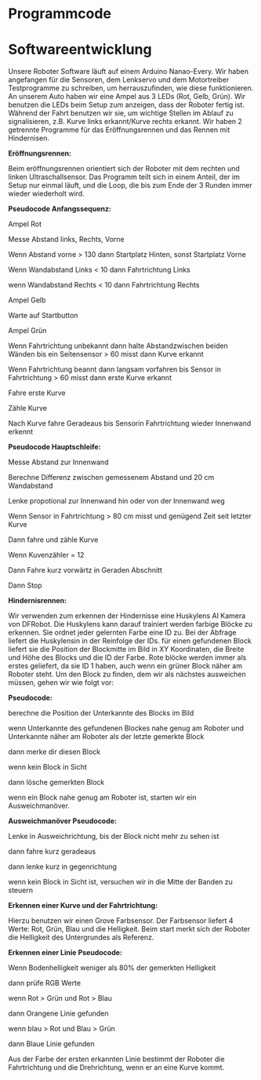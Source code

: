 Programmcode
====
**Softwareentwicklung**
====

 Unsere Roboter Software läuft auf einem Arduino Nanao-Every.
 Wir haben angefangen für die Sensoren, dem Lenkservo und dem Motortreiber Testprogramme zu schreiben,
 um herrauszufinden, wie diese funktionieren.
 An unserem Auto haben wir eine Ampel aus 3 LEDs (Rot, Gelb, Grün).
 Wir benutzen die LEDs beim Setup zum anzeigen, dass der Roboter fertig ist. Während der Fahrt benutzen wir sie,
 um wichtige Stellen im Ablauf zu signalisieren, z.B. Kurve links erkannt/Kurve rechts erkannt.
 Wir haben 2 getrennte Programme für das Eröffnungsrennen und das Rennen mit Hindernisen.
 
 **Eröffnungsrennen:**
 
 Beim eröffnungsrennen orientiert sich der Roboter mit dem rechten und linken Ultraschallsensor.
 Das Programm teilt sich in einem Anteil, der im Setup nur einmal läuft, und die Loop, die bis zum Ende der 3 Runden immer wieder wiederholt wird.
 
**Pseudocode Anfangssequenz:**
 
 
 Ampel Rot 
 
 Messe Abstand links, Rechts, Vorne
 
 Wenn Abstand vorne > 130 dann Startplatz Hinten, sonst Startplatz Vorne 
 
 Wenn Wandabstand Links < 10 dann Fahrtrichtung Links 
 
 wenn Wandabstand Rechts < 10 dann Fahrtrichtung Rechts
 
 Ampel Gelb
 
 Warte auf Startbutton
 
 Ampel Grün
 
 Wenn Fahrtrichtung unbekannt dann halte Abstandzwischen beiden Wänden bis ein Seitensensor > 60 misst dann Kurve erkannt
 
 Wenn Fahrtrichtung beannt dann langsam vorfahren bis Sensor in Fahrtrichtung > 60 misst dann erste Kurve erkannt
 
 Fahre erste Kurve 
 
 Zähle Kurve
 
 Nach Kurve fahre Geradeaus bis Sensorin Fahrtrichtung wieder Innenwand erkennt 
 
 
 
**Pseudocode Hauptschleife:**


 Messe Abstand zur Innenwand 
 
 Berechne Differenz zwischen gemessenem Abstand und 20 cm Wandabstand 
 
 Lenke propotional zur Innenwand hin oder von der Innenwand weg
 
 Wenn Sensor in Fahrtrichtung > 80 cm misst und genügend Zeit seit letzter Kurve
 
 Dann fahre und zähle Kurve
 
 Wenn Kuvenzähler = 12
 
 Dann Fahre kurz vorwärtz in Geraden Abschnitt
 
 Dann Stop 

 
 
 
**Hindernisrennen:**
 
 Wir verwenden zum erkennen der Hindernisse eine Huskylens AI Kamera von DFRobot.
 Die Huskylens kann darauf trainiert werden farbige Blöcke zu erkennen. Sie ordnet jeder gelernten Farbe eine ID zu.
 Bei der Abfrage liefert die Huskylensin in der Reinfolge der IDs.
 für einen gefundenen Block liefert sie die Position der Blockmitte im Bild in XY Koordinaten, die Breite und Höhe des Blocks und die ID der Farbe.
 Rote blöcke werden immer als erstes geliefert, da sie ID 1 haben, auch wenn ein grüner Block näher am Roboter steht.
 Um den Block zu finden, dem wir als nächstes ausweichen müssen, gehen wir wie folgt vor:
 
 
 **Pseudocode:**
 
 berechne die Position der Unterkannte des Blocks im Bild
 
 wenn Unterkannte des gefundenen Blockes nahe genug am Roboter und Unterkannte näher am Roboter als der letzte gemerkte Block
 
 dann merke dir diesen Block
 
 wenn kein Block in Sicht 
 
 dann lösche gemerkten Block
 
 wenn ein Block nahe genug am Roboter ist, starten wir ein Ausweichmanöver.
 
 
**Ausweichmanöver Pseudocode:**
 
 Lenke in Ausweichrichtung, bis der Block nicht mehr zu sehen ist
 
 dann fahre kurz geradeaus
 
 dann lenke kurz in gegenrichtung 
 
 wenn kein Block in Sicht ist, versuchen wir in die Mitte der Banden zu steuern
 
 
**Erkennen einer Kurve und der Fahrtrichtung:**
 
 Hierzu benutzen wir einen Grove Farbsensor. Der Farbsensor liefert 4 Werte: Rot, Grün, Blau und die Helligkeit.
 Beim start merkt sich der Roboter die Helligkeit des Untergrundes als Referenz.
 
 
 **Erkennen einer Linie Pseudocode:**
 
 Wenn Bodenhelligkeit weniger als 80% der gemerkten Helligkeit
 
 dann prüfe RGB Werte
 
 wenn Rot > Grün und Rot > Blau
 
 dann Orangene Linie gefunden
 
 wenn blau > Rot und Blau > Grün 
 
 dann Blaue Linie gefunden
 
 
 Aus der Farbe der ersten erkannten Linie bestimmt der Roboter die Fahrtrichtung und die Drehrichtung, wenn er an eine Kurve kommt.
